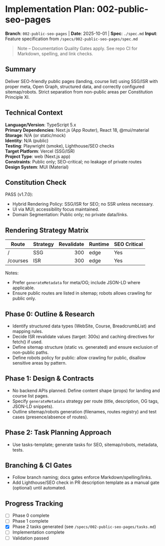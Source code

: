 # Implementation Plan: 002-public-seo-pages

**Branch**: `002-public-seo-pages` | **Date**: 2025-10-01 | **Spec**: `./spec.md`
**Input**: Feature specification from `/specs/002-public-seo-pages/spec.md`

> Note – Documentation Quality Gates apply. See repo CI for Markdown, spelling, and link checks.

## Summary

Deliver SEO-friendly public pages (landing, course list) using SSG/ISR with proper meta, Open Graph, structured data, and correctly configured sitemap/robots. Strict separation from non-public areas per Constitution Principle XI.

## Technical Context

**Language/Version**: TypeScript 5.x  
**Primary Dependencies**: Next.js (App Router), React 18, @mui/material  
**Storage**: N/A (or static/mock)  
**Identity**: N/A (public)  
**Testing**: Playwright (smoke), Lighthouse/SEO checks  
**Target Platform**: Vercel (SSG/ISR)  
**Project Type**: web (Next.js app)  
**Constraints**: Public only; SEO-critical; no leakage of private routes  
**Design System**: MUI (Material)

## Constitution Check

PASS (v1.7.0):

- Hybrid Rendering Policy: SSG/ISR for SEO; no SSR unless necessary.
- UI via MUI; accessibility focus maintained.
- Domain Segmentation: Public only; no private data/links.

## Rendering Strategy Matrix

| Route       | Strategy | Revalidate | Runtime | SEO Critical |
|-------------|----------|-----------:|---------|--------------|
| /           | SSG      |        300 | edge    | Yes          |
| /courses    | ISR      |        300 | edge    | Yes          |

Notes:

- Prefer `generateMetadata` for meta/OG; include JSON-LD where applicable.
- Ensure public routes are listed in sitemap; robots allows crawling for public only.


## Phase 0: Outline & Research

- Identify structured data types (WebSite, Course, BreadcrumbList) and mapping rules.
- Decide ISR revalidate values (target: 300s) and caching directives for fetch() if used.
- Define sitemap structure (static vs. generated) and ensure exclusion of non-public paths.
- Define robots policy for public: allow crawling for public, disallow sensitive areas by pattern.

## Phase 1: Design & Contracts

- No backend APIs planned. Define content shape (props) for landing and course list pages.
- Specify `generateMetadata` strategy per route (title, description, OG tags, JSON-LD snippets).
- Outline sitemap/robots generation (filenames, routes registry) and test cases (presence/absence of routes).

## Phase 2: Task Planning Approach

- Use tasks-template; generate tasks for SEO, sitemap/robots, metadata, tests.

## Branching & CI Gates

- Follow branch naming; docs gates enforce Markdown/spelling/links.
- Add Lighthouse/SEO check in PR description template as a manual gate (optional) until automated.

## Progress Tracking

- [ ] Phase 0 complete
- [ ] Phase 1 complete
- [x] Phase 2 tasks generated (see `/specs/002-public-seo-pages/tasks.md`)
- [ ] Implementation complete
- [ ] Validation passed
